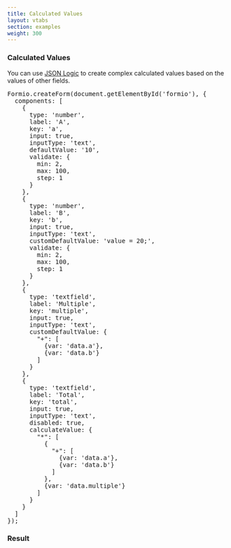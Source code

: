```yaml
---
title: Calculated Values
layout: vtabs
section: examples
weight: 300
---
```

### Calculated Values
You can use [JSON Logic](http://jsonlogic.com) to create complex calculated values based on the values of other fields.

<div class="row">
  <div class="col col-sm-7">
<pre>
Formio.createForm(document.getElementById('formio'), {
  components: [
    {
      type: 'number',
      label: 'A',
      key: 'a',
      input: true,
      inputType: 'text',
      defaultValue: '10',
      validate: {
        min: 2,
        max: 100,
        step: 1
      }
    },
    {
      type: 'number',
      label: 'B',
      key: 'b',
      input: true,
      inputType: 'text',
      customDefaultValue: 'value = 20;',
      validate: {
        min: 2,
        max: 100,
        step: 1
      }
    },
    {
      type: 'textfield',
      label: 'Multiple',
      key: 'multiple',
      input: true,
      inputType: 'text',
      customDefaultValue: {
        "+": [
          {var: 'data.a'},
          {var: 'data.b'}
        ]
      }
    },
    {
      type: 'textfield',
      label: 'Total',
      key: 'total',
      input: true,
      inputType: 'text',
      disabled: true,
      calculateValue: {
        "*": [
          {
            "+": [
              {var: 'data.a'},
              {var: 'data.b'}
            ]
          },
          {var: 'data.multiple'}
        ]
      }
    }
  ]
});
</pre>
  </div>
  <div class="col col-sm-5">
  <h3>Result</h3>
  <div class="well">
  <div id="formio"></div>
  <script type="text/javascript">
  Formio.createForm(document.getElementById('formio'), {
    components: [
      {
        type: 'number',
        label: 'A',
        key: 'a',
        input: true,
        inputType: 'text',
        defaultValue: '10',
        validate: {
          min: 2,
          max: 100,
          step: 1
        }
      },
      {
        type: 'number',
        label: 'B',
        key: 'b',
        input: true,
        inputType: 'text',
        customDefaultValue: 'value = 20;',
        validate: {
          min: 2,
          max: 100,
          step: 1
        }
      },
      {
        type: 'textfield',
        label: 'Multiplier',
        key: 'multiplier',
        input: true,
        inputType: 'text',
        customDefaultValue: {
          "+": [
            {var: 'data.a'},
            {var: 'data.b'}
          ]
        }
      },
      {
        type: 'textfield',
        label: 'Total',
        key: 'total',
        input: true,
        inputType: 'text',
        disabled: true,
        calculateValue: {
          "*": [
            {
              "+": [
                {var: 'data.a'},
                {var: 'data.b'}
              ]
            },
            {var: 'data.multiplier'}
          ]
        }
      }
    ]
  });
  </script>
  </div>
  </div>
</div>

